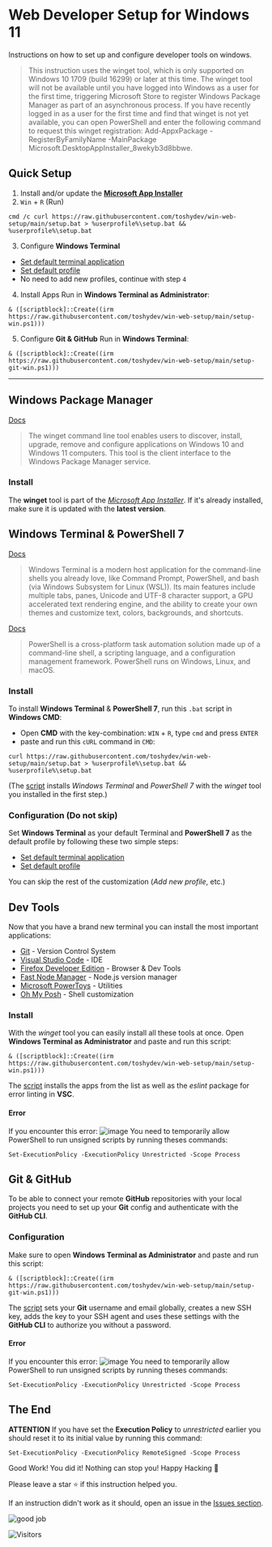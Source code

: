 # Web Developer Setup for Windows 11

Instructions on how to set up and configure developer tools on windows.

> This instruction uses the winget tool, which is only supported on Windows 10 1709 (build 16299) or later at this time. The winget tool will not be available until you have logged into Windows as a user for the first time, triggering Microsoft Store to register Windows Package Manager as part of an asynchronous process. If you have recently logged in as a user for the first time and find that winget is not yet available, you can open PowerShell and enter the following command to request this winget registration: Add-AppxPackage -RegisterByFamilyName -MainPackage Microsoft.DesktopAppInstaller_8wekyb3d8bbwe.

## Quick Setup

1. Install and/or update the [**Microsoft App Installer**](https://apps.microsoft.com/store/detail/appinstaller/9NBLGGH4NNS)
2. `Win` + `R` (Run)

```
cmd /c curl https://raw.githubusercontent.com/toshydev/win-web-setup/main/setup.bat > %userprofile%\setup.bat && %userprofile%\setup.bat
```

3. Configure **Windows Terminal**

- [Set default terminal application](https://learn.microsoft.com/en-us/windows/terminal/install#set-your-default-terminal-application)
- [Set default profile](https://learn.microsoft.com/en-us/windows/terminal/install#set-your-default-terminal-profile)
- No need to add new profiles, continue with step `4`

4. Install Apps
   Run in **Windows Terminal as Administrator**:

```
& ([scriptblock]::Create((irm https://raw.githubusercontent.com/toshydev/win-web-setup/main/setup-win.ps1)))
```

5. Configure **Git & GitHub**
   Run in **Windows Terminal**:

```
& ([scriptblock]::Create((irm https://raw.githubusercontent.com/toshydev/win-web-setup/main/setup-git-win.ps1)))
```

---

## Windows Package Manager

[Docs](https://learn.microsoft.com/en-us/windows/terminal/)

> The winget command line tool enables users to discover, install, upgrade, remove and configure applications on Windows 10 and Windows 11 computers. This tool is the client interface to the Windows Package Manager service.

### Install

The **winget** tool is part of the [_Microsoft App Installer_](https://apps.microsoft.com/store/detail/appinstaller/9NBLGGH4NNS). If it's already installed, make sure it is updated with the **latest version**.

## Windows Terminal & PowerShell 7

[Docs](https://learn.microsoft.com/en-us/windows/terminal/)

> Windows Terminal is a modern host application for the command-line shells you already love, like Command Prompt, PowerShell, and bash (via Windows Subsystem for Linux (WSL)). Its main features include multiple tabs, panes, Unicode and UTF-8 character support, a GPU accelerated text rendering engine, and the ability to create your own themes and customize text, colors, backgrounds, and shortcuts.

[Docs](https://learn.microsoft.com/en-us/powershell/)

> PowerShell is a cross-platform task automation solution made up of a command-line shell, a scripting language, and a configuration management framework. PowerShell runs on Windows, Linux, and macOS.

### Install

To install **Windows Terminal** & **PowerShell 7**, run this `.bat` script in **Windows CMD**:

- Open **CMD** with the key-combination: `WIN` + `R`, type `cmd` and press `ENTER`
- paste and run this `cURL` command in `CMD`:

```
curl https://raw.githubusercontent.com/toshydev/win-web-setup/main/setup.bat > %userprofile%\setup.bat && %userprofile%\setup.bat
```

(The [script](https://github.com/toshydev/win-web-setup/blob/main/setup.bat) installs _Windows Terminal_ and _PowerShell 7_ with the _winget_ tool you installed in the first step.)

### Configuration (Do not skip)

Set **Windows Terminal** as your default Terminal and **PowerShell 7** as the default profile by following these two simple steps:

- [Set default terminal application](https://learn.microsoft.com/en-us/windows/terminal/install#set-your-default-terminal-application)
- [Set default profile](https://learn.microsoft.com/en-us/windows/terminal/install#set-your-default-terminal-profile)

You can skip the rest of the customization (_Add new profile_, etc.)

## Dev Tools

Now that you have a brand new terminal you can install the most important applications:

- [Git](https://git-scm.com/) - Version Control System
- [Visual Studio Code](https://code.visualstudio.com/) - IDE
- [Firefox Developer Edition](https://www.mozilla.org/de/firefox/developer/) - Browser & Dev Tools
- [Fast Node Manager](https://github.com/Schniz/fnm) - Node.js version manager
- [Microsoft PowerToys](https://learn.microsoft.com/en-us/windows/powertoys/) - Utilities
- [Oh My Posh](https://ohmyposh.dev/) - Shell customization

### Install

With the _winget_ tool you can easily install all these tools at once.
Open **Windows Terminal as Administrator** and paste and run this script:

```
& ([scriptblock]::Create((irm https://raw.githubusercontent.com/toshydev/win-web-setup/main/setup-win.ps1)))
```

The [script](https://github.com/toshydev/win-web-setup/blob/main/setup-win.ps1) installs the apps from the list as well as the _eslint_ package for error linting in **VSC**.

#### Error
If you encounter this error:
![image](https://github.com/toshydev/win-web-setup/assets/91165689/7821241a-e331-444a-b6b1-797ba14d43b2)
You need to temporarily allow PowerShell to run unsigned scripts by running theses commands:
```
Set-ExecutionPolicy -ExecutionPolicy Unrestricted -Scope Process
```

## Git & GitHub

To be able to connect your remote **GitHub** repositories with your local projects you need to set up your **Git** config and authenticate with the **GitHub CLI**.

### Configuration

Make sure to open **Windows Terminal as Administrator** and paste and run this script:

```
& ([scriptblock]::Create((irm https://raw.githubusercontent.com/toshydev/win-web-setup/main/setup-git-win.ps1)))
```

The [script](https://github.com/toshydev/win-web-setup/blob/main/setup-git-win.ps1) sets your **Git** username and email globally, creates a new SSH key, adds the key to your SSH agent and uses these settings with the **GitHub CLI** to authorize you without a password.

#### Error
If you encounter this error:
![image](https://github.com/toshydev/win-web-setup/assets/91165689/7821241a-e331-444a-b6b1-797ba14d43b2)
You need to temporarily allow PowerShell to run unsigned scripts by running theses commands:
```
Set-ExecutionPolicy -ExecutionPolicy Unrestricted -Scope Process
```

## The End

**ATTENTION** If you have set the **Execution Policy** to _unrestricted_ earlier you should reset it to its initial value by running this command:
```
Set-ExecutionPolicy -ExecutionPolicy RemoteSigned -Scope Process
```

Good Work! You did it! Nothing can stop you!
Happy Hacking 👾

Please leave a star ⭐ if this instruction helped you.

If an instruction didn't work as it should, open an issue in the [Issues section](https://github.com/toshydev/win-web-setup/issues).

![good job](https://media.giphy.com/media/Qs0QEnugOy0xIsFkpD/giphy.gif)

![Visitors](https://api.visitorbadge.io/api/VisitorHit?user=win-web-setup&repo=toshydev&countColor=%237B1E7A)
